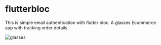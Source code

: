 # flutterbloc

This is simple email authentication with flutter bloc.
A glasses Ecommerce app with tracking order details.


![glasses](https://github.com/user-attachments/assets/4e3fccdf-f97f-49be-8db7-99362954fa49)



